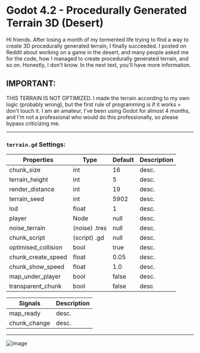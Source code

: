 # Godot 4.2 - Procedurally Generated Terrain 3D (Desert)
Hi friends. After losing a month of my tormented life trying to find a way to create 3D procedurally generated terrain, I finally succeeded. I posted on Reddit about working on a game in the desert, and many people asked me for the code, how I managed to create procedurally generated terrain, and so on. Honestly, I don't know. In the next text, you'll have more information.

## IMPORTANT:
THIS TERRAIN IS NOT OPTIMIZED. I made the terrain according to my own logic (probably wrong), but the first rule of programming is if it works = don't touch it. I am an amateur, I've been using Godot for almost 4 months, and I'm not a professional who would do this professionally, so please bypass criticizing me.
<hr>

### `terrain.gd` Settings:

Properties | Type | Default | Description
--- | --- | --- | --- 
chunk_size | int | 16 | desc.
terrain_height | int | 5 | desc.
render_distance | int | 19 | desc.
terrain_seed | int | 5902 | desc.
lod | float | 1 | desc.
player | Node | null | desc.
noise_terrain | (noise) .tres | null | desc.
chunk_script | (script) .gd | null | desc.
optimised_collision | bool| true | desc.
chunk_create_speed | float | 0.05 | desc.
chunk_show_speed | float | 1.0 | desc.
map_under_player | bool | false | desc.
transparent_chunk | bool | false | desc

Signals | Description
--- | ---
map_ready | desc.
chunk_change | desc.
<hr>

![image](https://github.com/Seekiii/godot4-procedurally-generated-terrain/assets/64194468/ccf9547b-2d42-4a7b-96d3-b6b14290df3c)
